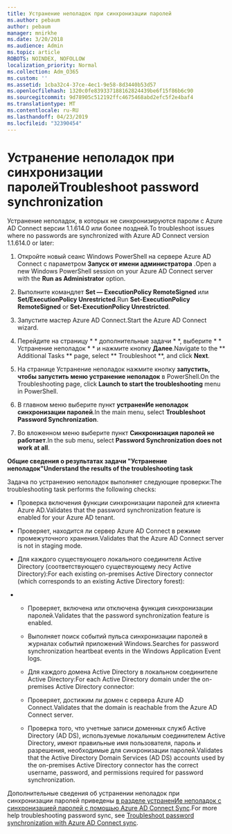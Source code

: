 ```yaml
---
title: Устранение неполадок при синхронизации паролей
ms.author: pebaum
author: pebaum
manager: mnirkhe
ms.date: 3/20/2018
ms.audience: Admin
ms.topic: article
ROBOTS: NOINDEX, NOFOLLOW
localization_priority: Normal
ms.collection: Adm_O365
ms.custom: ''
ms.assetid: 1cba32c4-37ce-4ec1-9e58-8d3440b53d57
ms.openlocfilehash: 1320c0fe839337188162824439be6f15f86b6c90
ms.sourcegitcommit: 9d78905c512192ffc4675468abd2efc5f2e4baf4
ms.translationtype: MT
ms.contentlocale: ru-RU
ms.lasthandoff: 04/23/2019
ms.locfileid: "32390454"
---
```

# <a name="troubleshoot-password-synchronization"></a><span data-ttu-id="78646-102">Устранение неполадок при синхронизации паролей</span><span class="sxs-lookup"><span data-stu-id="78646-102">Troubleshoot password synchronization</span></span>

<span data-ttu-id="78646-103">Устранение неполадок, в которых не синхронизируются пароли с Azure AD Connect версии 1.1.614.0 или более поздней.</span><span class="sxs-lookup"><span data-stu-id="78646-103">To troubleshoot issues where no passwords are synchronized with Azure AD Connect version 1.1.614.0 or later:</span></span>
  
1. <span data-ttu-id="78646-104">Откройте новый сеанс Windows PowerShell на сервере Azure AD Connect с параметром **Запуск от имени администратора** .</span><span class="sxs-lookup"><span data-stu-id="78646-104">Open a new Windows PowerShell session on your Azure AD Connect server with the **Run as Administrator** option.</span></span> 
    
2. <span data-ttu-id="78646-105">Выполните командлет **Set — ExecutionPolicy RemoteSigned** или **Set/ExecutionPolicy Unrestricted**.</span><span class="sxs-lookup"><span data-stu-id="78646-105">Run **Set-ExecutionPolicy RemoteSigned** or **Set-ExecutionPolicy Unrestricted**.</span></span> 
    
3. <span data-ttu-id="78646-106">Запустите мастер Azure AD Connect.</span><span class="sxs-lookup"><span data-stu-id="78646-106">Start the Azure AD Connect wizard.</span></span>
    
4. <span data-ttu-id="78646-107">Перейдите на страницу \* \* дополнительные задачи \* \*, выберите \* \* Устранение неполадок \* \* и нажмите кнопку **Далее**.</span><span class="sxs-lookup"><span data-stu-id="78646-107">Navigate to the \*\* Additional Tasks \*\* page, select \*\* Troubleshoot \*\*, and click **Next**.</span></span> 
    
5. <span data-ttu-id="78646-108">На странице Устранение неполадок нажмите кнопку **запустить, чтобы запустить меню устранение неполадок** в PowerShell.</span><span class="sxs-lookup"><span data-stu-id="78646-108">On the Troubleshooting page, click **Launch to start the troubleshooting** menu in PowerShell.</span></span> 
    
6. <span data-ttu-id="78646-109">В главном меню выберите пункт **устраненИе неполадок синхронизации паролей**.</span><span class="sxs-lookup"><span data-stu-id="78646-109">In the main menu, select **Troubleshoot Password Synchronization**.</span></span> 
    
7. <span data-ttu-id="78646-110">Во вложенном меню выберите пункт **Синхронизация паролей не работает**.</span><span class="sxs-lookup"><span data-stu-id="78646-110">In the sub menu, select **Password Synchronization does not work at all**.</span></span> 
    
 <span data-ttu-id="78646-111">**Общие сведения о результатах задачи "Устранение неполадок"**</span><span class="sxs-lookup"><span data-stu-id="78646-111">**Understand the results of the troubleshooting task**</span></span>
  
<span data-ttu-id="78646-112">Задача по устранению неполадок выполняет следующие проверки:</span><span class="sxs-lookup"><span data-stu-id="78646-112">The troubleshooting task performs the following checks:</span></span>
  
- <span data-ttu-id="78646-113">Проверка включения функции синхронизации паролей для клиента Azure AD.</span><span class="sxs-lookup"><span data-stu-id="78646-113">Validates that the password synchronization feature is enabled for your Azure AD tenant.</span></span>
    
- <span data-ttu-id="78646-114">Проверяет, находится ли сервер Azure AD Connect в режиме промежуточного хранения.</span><span class="sxs-lookup"><span data-stu-id="78646-114">Validates that the Azure AD Connect server is not in staging mode.</span></span>
    
- <span data-ttu-id="78646-115">Для каждого существующего локального соединителя Active Directory (соответствующего существующему лесу Active Directory):</span><span class="sxs-lookup"><span data-stu-id="78646-115">For each existing on-premises Active Directory connector (which corresponds to an existing Active Directory forest):</span></span>
    
- 
  - <span data-ttu-id="78646-116">Проверяет, включена или отключена функция синхронизации паролей.</span><span class="sxs-lookup"><span data-stu-id="78646-116">Validates that the password synchronization feature is enabled.</span></span>
    
  - <span data-ttu-id="78646-117">Выполняет поиск событий пульса синхронизации паролей в журналах событий приложений Windows.</span><span class="sxs-lookup"><span data-stu-id="78646-117">Searches for password synchronization heartbeat events in the Windows Application Event logs.</span></span>
    
  - <span data-ttu-id="78646-118">Для каждого домена Active Directory в локальном соединителе Active Directory:</span><span class="sxs-lookup"><span data-stu-id="78646-118">For each Active Directory domain under the on-premises Active Directory connector:</span></span>
    
  - <span data-ttu-id="78646-119">Проверяет, достижим ли домен с сервера Azure AD Connect.</span><span class="sxs-lookup"><span data-stu-id="78646-119">Validates that the domain is reachable from the Azure AD Connect server.</span></span>
    
  - <span data-ttu-id="78646-120">Проверка того, что учетные записи доменных служб Active Directory (AD DS), используемые локальным соединителем Active Directory, имеют правильные имя пользователя, пароль и разрешения, необходимые для синхронизации паролей.</span><span class="sxs-lookup"><span data-stu-id="78646-120">Validates that the Active Directory Domain Services (AD DS) accounts used by the on-premises Active Directory connector has the correct username, password, and permissions required for password synchronization.</span></span>
    
<span data-ttu-id="78646-121">Дополнительные сведения об устранении неполадок при синхронизации паролей приведены [в разделе устраненИе неполадок с синхронизацией паролей с помощью Azure AD Connect Sync](https://docs.microsoft.com/azure/active-directory/connect/active-directory-aadconnectsync-troubleshoot-password-synchronization).</span><span class="sxs-lookup"><span data-stu-id="78646-121">For more help troubleshooting password sync, see [Troubleshoot password synchronization with Azure AD Connect sync](https://docs.microsoft.com/azure/active-directory/connect/active-directory-aadconnectsync-troubleshoot-password-synchronization).</span></span>
  

